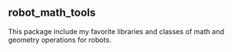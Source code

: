 ## robot_math_tools
This package include my favorite libraries and classes of math and geometry operations for robots.

